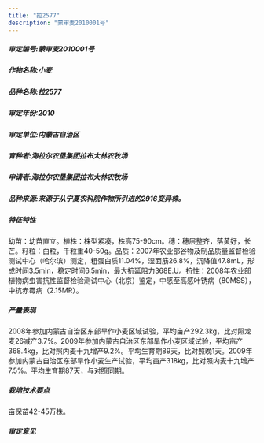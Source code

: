 ```yaml
---
title: "拉2577"
description: "蒙审麦2010001号"
---
```

##### 审定编号:蒙审麦2010001号

##### 作物名称:小麦

##### 品种名称:拉2577

##### 审定年份:2010

##### 审定单位:内蒙古自治区

##### 育种者:海拉尔农垦集团拉布大林农牧场

##### 申请者:海拉尔农垦集团拉布大林农牧场

##### 品种来源:来源于从宁夏农科院作物所引进的2916变异株。

##### 特征特性
幼苗：幼苗直立。植株：株型紧凑，株高75-90cm。穗：穗层整齐，落黄好，长芒。籽粒：白粒，千粒重40-50g。品质：2007年农业部谷物及制品质量监督检验测试中心（哈尔滨）测定，粗蛋白质11.04%，湿面筋26.8%，沉降值47.8mL，形成时间3.5min，稳定时间6.5min，最大抗延阻力368E.U。抗性：2008年农业部植物病虫害抗性监督检验测试中心（北京）鉴定，中感至高感叶锈病（80MSS），中抗赤霉病（2.15MR）。

##### 产量表现
2008年参加内蒙古自治区东部旱作小麦区域试验，平均亩产292.3kg，比对照龙麦26减产3.7%。2009年参加内蒙古自治区东部旱作小麦区域试验，平均亩产368.4kg，比对照内麦十九增产9.2%。平均生育期89天，比对照晚1天。2009年参加内蒙古自治区东部旱作小麦生产试验，平均亩产318kg，比对照内麦十九增产7.5%。平均生育期87天，与对照同期。

##### 栽培技术要点
亩保苗42-45万株。

##### 审定意见

